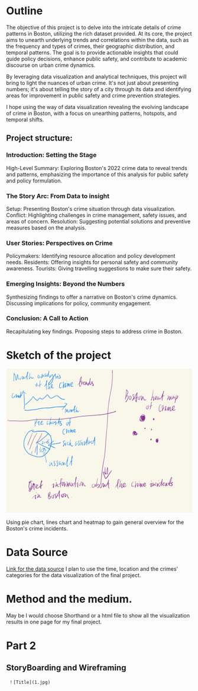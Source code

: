# Outline
The objective of this project is to delve into the intricate details of crime patterns in Boston, utilizing the rich dataset provided. At its core, the project aims to unearth underlying trends and correlations within the data, such as the frequency and types of crimes, their geographic distribution, and temporal patterns. The goal is to provide actionable insights that could guide policy decisions, enhance public safety, and contribute to academic discourse on urban crime dynamics.

By leveraging data visualization and analytical techniques, this project will bring to light the nuances of urban crime. It's not just about presenting numbers; it's about telling the story of a city through its data and identifying areas for improvement in public safety and crime prevention strategies.

I hope using the way of data visualization revealing the evolving landscape of crime in Boston, with a focus on unearthing patterns, hotspots, and temporal shifts.
## Project structure:
### Introduction: Setting the Stage
High-Level Summary: Exploring Boston's 2022 crime data to reveal trends and patterns, emphasizing the importance of this analysis for public safety and policy formulation.
### The Story Arc: From Data to insight
Setup: Presenting Boston's crime situation through data visualization.
Conflict: Highlighting challenges in crime management, safety issues, and areas of concern.
Resolution: Suggesting potential solutions and preventive measures based on the analysis.
### User Stories: Perspectives on Crime
Policymakers: Identifying resource allocation and policy development needs.
Residents: Offering insights for personal safety and community awareness.
Tourists: Giving travelling suggestions to make sure their safety.

### Emerging Insights: Beyond the Numbers
Synthesizing findings to offer a narrative on Boston's crime dynamics.
Discussing implications for policy, community engagement.

### Conclusion: A Call to Action
Recapitulating key findings.
Proposing steps  to address crime in Boston.

# Sketch of the project
![Sketch](Boston_sketches.jpg)

Using pie chart, lines chart and heatmap to gain general overview for the Boston's crime incidents.

# Data Source
[Link for the data source](https://data.boston.gov/dataset/crime-incident-reports-august-2015-to-date-source-new-system/resource/313e56df-6d77-49d2-9c49-ee411f10cf58)
I plan to use the time, location and the crimes' categories for the data visualization of the final project.

# Method and the medium.
May be I would choose Shorthand or a html file to show all the visualization results in one page for my final project.

# Part 2
## StoryBoarding and Wireframing
     ！[Title](1.jpg)
     




